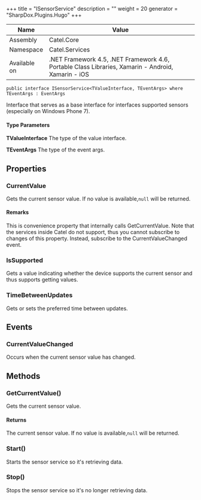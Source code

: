 

+++
title = "ISensorService" 
description = ""
weight = 20
generator = "SharpDox.Plugins.Hugo"
+++

Name|Value
---|---
Assembly|Catel.Core
Namespace|Catel.Services
Available on|.NET Framework 4.5, .NET Framework 4.6, Portable Class Libraries, Xamarin - Android, Xamarin - iOS

```
public interface ISensorService<TValueInterface, TEventArgs> where TEventArgs : EventArgs 
```

Interface that serves as a base interface for interfaces supported sensors (especially on Windows Phone 7).

#### Type Parameters

**TValueInterface**
The type of the value interface.

**TEventArgs**
The type of the event args.

## Properties

### CurrentValue

Gets the current sensor value. If no value is available,`null` will be returned.

#### Remarks

This is convenience property that internally calls GetCurrentValue. Note that the services inside Catel do not support, thus you cannot subscribe to changes of this property. Instead, subscribe to the CurrentValueChanged event.

### IsSupported

Gets a value indicating whether the device supports the current sensor and thus supports getting values.

### TimeBetweenUpdates

Gets or sets the preferred time between updates.

## Events

### CurrentValueChanged

Occurs when the current sensor value has changed.

## Methods

### GetCurrentValue()

Gets the current sensor value.

#### Returns

The current sensor value. If no value is available,`null` will be returned.

### Start()

Starts the sensor service so it's retrieving data.

### Stop()

Stops the sensor service so it's no longer retrieving data.

